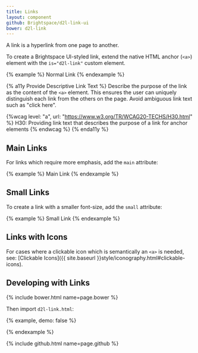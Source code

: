 ```yaml
---
title: Links
layout: component
github: Brightspace/d2l-link-ui
bower: d2l-link
---
```

A link is a hyperlink from one page to another.

To create a Brightspace UI-styled link, extend the native HTML anchor (`<a>`) element with the `is="d2l-link"` custom element.

{% example %}
<a is="d2l-link">Normal Link</a>
{% endexample %}

{% a11y Provide Descriptive Link Text %}
Describe the purpose of the link as the content of the `<a>` element. This ensures the user can uniquely distinguish each link from the others on the page. Avoid ambiguous link text such as "click here".

{%wcag level: "a", url: "https://www.w3.org/TR/WCAG20-TECHS/H30.html" %}
H30: Providing link text that describes the purpose of a link for anchor elements
{% endwcag %}
{% enda11y %}

## Main Links

For links which require more emphasis, add the `main` attribute:

{% example %}
<a is="d2l-link" main>Main Link</a>
{% endexample %}

## Small Links

To create a link with a smaller font-size, add the `small` attribute:

{% example %}
<a is="d2l-link" small>Small Link</a>
{% endexample %}

## Links with Icons

For cases where a clickable icon which is semantically an `<a>` is needed, see: [Clickable Icons]({{ site.baseurl }}style/iconography.html#clickable-icons).

## Developing with Links

{% include bower.html name=page.bower %}

Then import `d2l-link.html`:

{% example, demo: false %}
<link
  rel="import"
  href="bower_components/d2l-link/d2l-link.html">
{% endexample %}

{% include github.html name=page.github %}
